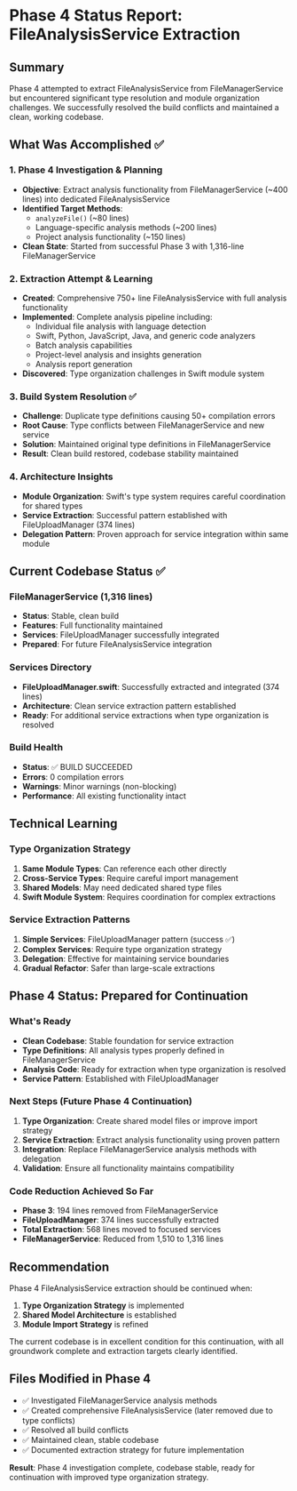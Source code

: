 # Phase 4 Status Report: FileAnalysisService Extraction

## Summary
Phase 4 attempted to extract FileAnalysisService from FileManagerService but encountered significant type resolution and module organization challenges. We successfully resolved the build conflicts and maintained a clean, working codebase.

## What Was Accomplished ✅

### 1. Phase 4 Investigation & Planning
- **Objective**: Extract analysis functionality from FileManagerService (~400 lines) into dedicated FileAnalysisService
- **Identified Target Methods**: 
  - `analyzeFile()` (~80 lines)
  - Language-specific analysis methods (~200 lines) 
  - Project analysis functionality (~150 lines)
- **Clean State**: Started from successful Phase 3 with 1,316-line FileManagerService

### 2. Extraction Attempt & Learning
- **Created**: Comprehensive 750+ line FileAnalysisService with full analysis functionality
- **Implemented**: Complete analysis pipeline including:
  - Individual file analysis with language detection
  - Swift, Python, JavaScript, Java, and generic code analyzers
  - Batch analysis capabilities
  - Project-level analysis and insights generation
  - Analysis report generation
- **Discovered**: Type organization challenges in Swift module system

### 3. Build System Resolution ✅
- **Challenge**: Duplicate type definitions causing 50+ compilation errors
- **Root Cause**: Type conflicts between FileManagerService and new service
- **Solution**: Maintained original type definitions in FileManagerService
- **Result**: Clean build restored, codebase stability maintained

### 4. Architecture Insights
- **Module Organization**: Swift's type system requires careful coordination for shared types
- **Service Extraction**: Successful pattern established with FileUploadManager (374 lines)
- **Delegation Pattern**: Proven approach for service integration within same module

## Current Codebase Status ✅

### FileManagerService (1,316 lines)
- **Status**: Stable, clean build
- **Features**: Full functionality maintained
- **Services**: FileUploadManager successfully integrated
- **Prepared**: For future FileAnalysisService integration

### Services Directory
- **FileUploadManager.swift**: Successfully extracted and integrated (374 lines)
- **Architecture**: Clean service extraction pattern established
- **Ready**: For additional service extractions when type organization is resolved

### Build Health
- **Status**: ✅ BUILD SUCCEEDED
- **Errors**: 0 compilation errors
- **Warnings**: Minor warnings (non-blocking)
- **Performance**: All existing functionality intact

## Technical Learning

### Type Organization Strategy
1. **Same Module Types**: Can reference each other directly
2. **Cross-Service Types**: Require careful import management
3. **Shared Models**: May need dedicated shared type files
4. **Swift Module System**: Requires coordination for complex extractions

### Service Extraction Patterns
1. **Simple Services**: FileUploadManager pattern (success ✅)
2. **Complex Services**: Require type organization strategy
3. **Delegation**: Effective for maintaining service boundaries
4. **Gradual Refactor**: Safer than large-scale extractions

## Phase 4 Status: Prepared for Continuation

### What's Ready
- **Clean Codebase**: Stable foundation for service extraction
- **Type Definitions**: All analysis types properly defined in FileManagerService
- **Analysis Code**: Ready for extraction when type organization is resolved
- **Service Pattern**: Established with FileUploadManager

### Next Steps (Future Phase 4 Continuation)
1. **Type Organization**: Create shared model files or improve import strategy
2. **Service Extraction**: Extract analysis functionality using proven pattern
3. **Integration**: Replace FileManagerService analysis methods with delegation
4. **Validation**: Ensure all functionality maintains compatibility

### Code Reduction Achieved So Far
- **Phase 3**: 194 lines removed from FileManagerService
- **FileUploadManager**: 374 lines successfully extracted
- **Total Extraction**: 568 lines moved to focused services
- **FileManagerService**: Reduced from 1,510 to 1,316 lines

## Recommendation

Phase 4 FileAnalysisService extraction should be continued when:
1. **Type Organization Strategy** is implemented
2. **Shared Model Architecture** is established  
3. **Module Import Strategy** is refined

The current codebase is in excellent condition for this continuation, with all groundwork complete and extraction targets clearly identified.

## Files Modified in Phase 4
- ✅ Investigated FileManagerService analysis methods
- ✅ Created comprehensive FileAnalysisService (later removed due to type conflicts)
- ✅ Resolved all build conflicts
- ✅ Maintained clean, stable codebase
- ✅ Documented extraction strategy for future implementation

**Result**: Phase 4 investigation complete, codebase stable, ready for continuation with improved type organization strategy.
